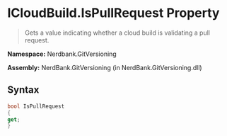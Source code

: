 # ICloudBuild.IsPullRequest Property
> Gets a value indicating whether a cloud build is validating a pull request.

**Namespace:** Nerdbank.GitVersioning

**Assembly:** NerdBank.GitVersioning (in NerdBank.GitVersioning.dll)
## Syntax
~~~~csharp
bool IsPullRequest
{
get;
}
~~~~
